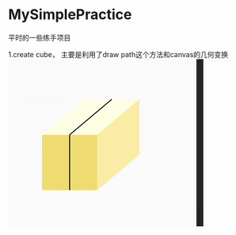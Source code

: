 # MySimplePractice
平时的一些练手项目


1.create cube， 主要是利用了draw path这个方法和canvas的几何变换
![image](https://github.com/qig123/MyImage/blob/master/cube.png)


 
